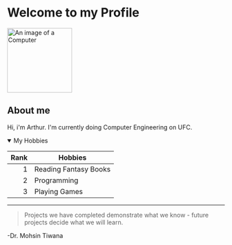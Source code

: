 # Welcome to my Profile

<picture>
 <source width="150" height="150" media="(prefers-color-scheme: dark)" srcset="https://cdn141.picsart.com/340778103001211.png?to=crop&r=1456x1456&q=85">
 <source width="150" height="150" media="(prefers-color-scheme: light)" srcset="https://cdn141.picsart.com/340778103001211.png?to=crop&r=1456x1456&q=85">
 <img width="150" height="150" alt="An image of a Computer" src="https://cdn141.picsart.com/340778103001211.png?to=crop&r=1456x1456&q=85">
</picture>

## About me
<!-- TO DO: add more details about me later -->

Hi, i'm Arthur. I'm currently doing Computer Engineering on UFC.

<details open>
 
<summary>My Hobbies</summary>
 
| Rank | Hobbies |
|-----:|---------------|
|     1|       Reading Fantasy Books        |
|     2|       Programming        |
|     3|       Playing Games        |

</details>

---

> Projects we have completed demonstrate what we know - future projects decide what we will learn.

-Dr. Mohsin Tiwana
